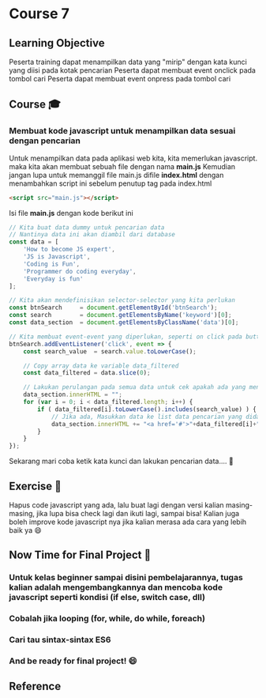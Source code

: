 # Course 7

## Learning Objective
Peserta training dapat menampilkan data yang "mirip" dengan kata kunci yang diisi pada kotak pencarian
Peserta dapat membuat event onclick pada tombol cari
Peserta dapat membuat event onpress pada tombol cari

## Course :mortar_board:
### Membuat kode javascript untuk menampilkan data sesuai dengan pencarian

Untuk menampilkan data pada aplikasi web kita, kita memerlukan javascript. maka kita akan membuat sebuah file dengan nama **main.js**
Kemudian jangan lupa untuk memanggil file main.js difile **index.html** dengan menambahkan script ini sebelum penutup tag </body> pada index.html

```html
<script src="main.js"></script>
```

Isi file **main.js** dengan kode berikut ini

```javascript
// Kita buat data dummy untuk pencarian data
// Nantinya data ini akan diambil dari database
const data = [
	'How to become JS expert',
	'JS is Javascript',
	'Coding is Fun',
	'Programmer do coding everyday',
	'Everyday is fun'
];

// Kita akan mendefinisikan selector-selector yang kita perlukan
const btnSearch 	= document.getElementById('btnSearch');
const search 		= document.getElementsByName('keyword')[0];
const data_section 	= document.getElementsByClassName('data')[0];

// Kita membuat event-event yang diperlukan, seperti on click pada button search
btnSearch.addEventListener('click', event => {
	const search_value 	= search.value.toLowerCase();

	// Copy array data ke variable data_filtered
	const data_filtered = data.slice(0);

	// Lakukan perulangan pada semua data untuk cek apakah ada yang mengandung "keyword" atau tidak
	data_section.innerHTML = "";
	for (var i = 0; i < data_filtered.length; i++) {
		if ( data_filtered[i].toLowerCase().includes(search_value) ) {			
			// Jika ada, Masukkan data ke list data pencarian yang didapat
			data_section.innerHTML += "<a href='#'>"+data_filtered[i]+"</a>";
		}
	}
});
```

Sekarang mari coba ketik kata kunci dan lakukan pencarian data.... :round_pushpin:

## Exercise :muscle:
Hapus code javascript yang ada, lalu buat lagi dengan versi kalian masing-masing, jika lupa bisa check lagi dan ikuti lagi, sampai bisa!
Kalian juga boleh improve kode javascript nya jika kalian merasa ada cara yang lebih baik ya :smile:

## Now Time for Final Project :100:
### Untuk kelas beginner sampai disini pembelajarannya, tugas kalian adalah mengembangkannya dan mencoba kode javascript seperti kondisi (if else, switch case, dll)
### Cobalah jika looping (for, while, do while, foreach)
### Cari tau sintax-sintax ES6
### And be ready for final project! :smile:

## Reference
